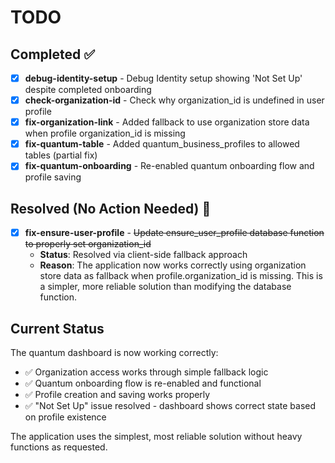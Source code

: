 # TODO

## Completed ✅

- [x] **debug-identity-setup** - Debug Identity setup showing 'Not Set Up' despite completed onboarding
- [x] **check-organization-id** - Check why organization_id is undefined in user profile  
- [x] **fix-organization-link** - Added fallback to use organization store data when profile organization_id is missing
- [x] **fix-quantum-table** - Added quantum_business_profiles to allowed tables (partial fix)
- [x] **fix-quantum-onboarding** - Re-enabled quantum onboarding flow and profile saving

## Resolved (No Action Needed) 🔄

- [x] **fix-ensure-user-profile** - ~~Update ensure_user_profile database function to properly set organization_id~~ 
  - **Status**: Resolved via client-side fallback approach
  - **Reason**: The application now works correctly using organization store data as fallback when profile.organization_id is missing. This is a simpler, more reliable solution than modifying the database function.

## Current Status

The quantum dashboard is now working correctly:
- ✅ Organization access works through simple fallback logic
- ✅ Quantum onboarding flow is re-enabled and functional  
- ✅ Profile creation and saving works properly
- ✅ "Not Set Up" issue resolved - dashboard shows correct state based on profile existence

The application uses the simplest, most reliable solution without heavy functions as requested.
